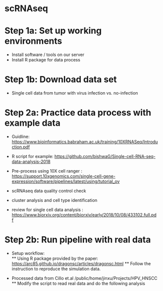 # scRNAseq

# Step 1a: Set up working environments
* Install software / tools on our server
* Install R package for data process 

# Step 1b: Download data set 
* Single cell data from tumor with virus infection vs. no-infection

# Step 2a: Practice data process with example data 
* Guidline: https://www.bioinformatics.babraham.ac.uk/training/10XRNASeq/Introduction.pdf
* R script for example: https://github.com/bishwaG/Single-cell-RNA-seq-data-analysis-2018

* Pre-process using 10X cell ranger : https://support.10xgenomics.com/single-cell-gene-expression/software/pipelines/latest/using/tutorial_ov

* scRNAseq data quality control check

* cluster analysis and cell type identification 

* review for single cell data analysis : https://www.biorxiv.org/content/biorxiv/early/2018/10/08/433102.full.pdf

# Step 2b: Run pipeline with real data 
*  Setup workflow:  
** Using R package provided by the paper: https://arc85.github.io/dragonsc/articles/dragonsc.html
** Follow the instruction to reproduce the simulation data. 

*  Processed data from Cillo et.al   /public/home/jinxu/Projects/HPV_HNSCC
** Modify the script to read real data and do the following analysis 



